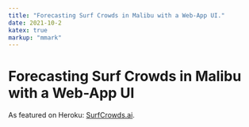 ```yaml
---
title: "Forecasting Surf Crowds in Malibu with a Web-App UI."
date: 2021-10-2
katex: true
markup: "mmark"
---
```


# Forecasting Surf Crowds in Malibu with a Web-App UI

As featured on Heroku: [SurfCrowds.ai](https://surfcrowds-ai.herokuapp.com/).
